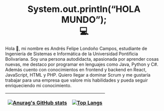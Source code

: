 <h1 align="center"> System.out.println(“HOLA MUNDO”); 
<br>💻</h1>
<p>
Hola 👋, mi nombre es Andrés Felipe Londoño Campos, estudiante de Ingeniería de Sistemas e Informática de la Universidad Pontificia Bolivariana. Soy una persona autodidacta, apasionada por aprender cosas nuevas, me destaco por programar en lenguajes como Java, Python y C#. Además cuento con conocimientos en frontend y backend en React, JavaScript, HTML y PHP. Quiero llegar a dominar Scrum y me gustaría trabajar para una empresa que valore mis habilidades y pueda seguir enriqueciendo mi conocimiento.
</p>
  
<table align="center">
  <thead >
    <tr>
      <th padding="10px">
  
[![Anurag's GitHub stats](https://github-readme-stats.vercel.app/api?username=ApidriuC&count_private=true&show_icons=true&card_width=300)](https://github.com/anuraghazra/github-readme-stats)
        
</th>
   <th>
     
[![Top Langs](https://github-readme-stats.vercel.app/api/top-langs/?username=ApidriuC&layout=compact&card_width=300)](https://github.com/anuraghazra/github-readme-stats)
        
  </th>
      </tr>
  </thead>
</table>
